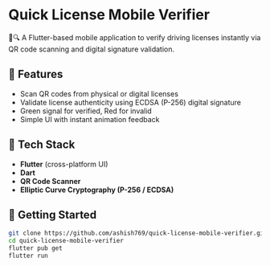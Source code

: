 # Quick License Mobile Verifier

🚗🔍 A Flutter-based mobile application to verify driving licenses instantly via QR code scanning and digital signature validation.

## 📱 Features

- Scan QR codes from physical or digital licenses
- Validate license authenticity using ECDSA (P-256) digital signature
- Green signal for verified, Red for invalid
- Simple UI with instant animation feedback

## 🔐 Tech Stack

- **Flutter** (cross-platform UI)
- **Dart**
- **QR Code Scanner**
- **Elliptic Curve Cryptography (P-256 / ECDSA)**

## 🚀 Getting Started

```bash
git clone https://github.com/ashish769/quick-license-mobile-verifier.git
cd quick-license-mobile-verifier
flutter pub get
flutter run
